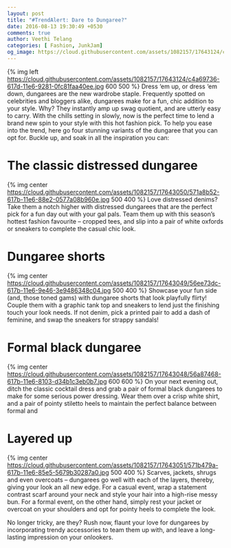 ```yaml
---
layout: post
title: "#TrendAlert: Dare to Dungaree?"
date: 2016-08-13 19:30:49 +0530
comments: true
author: Veethi Telang
categories: [ Fashion, JunkJam]
og_image: https://cloud.githubusercontent.com/assets/1082157/17643124/c4a69736-617d-11e6-9281-0fc81faa40ee.jpg
---
```


{% img left https://cloud.githubusercontent.com/assets/1082157/17643124/c4a69736-617d-11e6-9281-0fc81faa40ee.jpg 600 500 %}
Dress ‘em up, or dress ‘em down, dungarees are the new wardrobe staple. Frequently
spotted on celebrities and bloggers alike, dungarees make for a fun, chic addition to your
style. Why? They instantly amp up swag quotient, and are utterly easy to carry. With the
chills setting in slowly, now is the perfect time to lend a brand new spin to your style with
this hot fashion pick.
To help you ease into the trend, here go four stunning variants of the dungaree that you can
opt for. Buckle up, and soak in all the inspiration you can:
<!-- more -->

# The classic distressed dungaree
{% img center https://cloud.githubusercontent.com/assets/1082157/17643050/571a8b52-617b-11e6-88e2-0577a08b960e.jpg 500 400 %}
Love distressed denims? Take them a notch higher with distressed dungarees that are the
perfect pick for a fun day out with your gal pals. Team them up with this season’s hottest
fashion favourite – cropped tees, and slip into a pair of white oxfords or sneakers to
complete the casual chic look.

# Dungaree shorts
{% img center https://cloud.githubusercontent.com/assets/1082157/17643049/56ee73dc-617b-11e6-9e46-3e9486348c04.jpg 500 400 %}
Showcase your fun side (and, those toned gams) with dungaree shorts that look playfully
flirty! Couple them with a graphic tank top and sneakers to lend just the finishing touch your
look needs. If not denim, pick a printed pair to add a dash of feminine, and swap the
sneakers for strappy sandals!


# Formal black dungaree
{% img center https://cloud.githubusercontent.com/assets/1082157/17643048/56a87468-617b-11e6-8103-d34b1c3eb0b7.jpg 600 600 %}
On your next evening out, ditch the classic cocktail dress and grab a pair of formal black
dungarees to make for some serious power dressing. Wear them over a crisp white shirt,
and a pair of pointy stiletto heels to maintain the perfect balance between formal and

# Layered up
{% img center https://cloud.githubusercontent.com/assets/1082157/17643051/571b479a-617b-11e6-85e5-5679b30287a0.jpg 500 400 %}
Scarves, jackets, shrugs and even overcoats – dungarees go well with each of the layers,
thereby, giving your look an all new edge. For a casual event, wrap a statement contrast
scarf around your neck and style your hair into a high-rise messy bun. For a formal event, on
the other hand, simply rest your jacket or overcoat on your shoulders and opt for pointy
heels to complete the look.

No longer tricky, are they? Rush now, flaunt your love for dungarees by incorporating trendy
accessories to team them up with, and leave a long-lasting impression on your onlookers.

